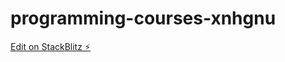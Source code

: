 # programming-courses-xnhgnu

[Edit on StackBlitz ⚡️](https://stackblitz.com/edit/programming-courses-xnhgnu)